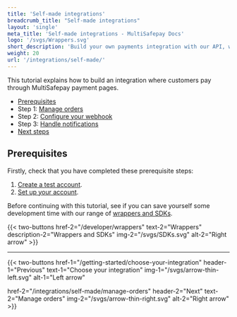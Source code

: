 ```yaml
---
title: 'Self-made integrations'
breadcrumb_title: "Self-made integrations"
layout: 'single'
meta_title: 'Self-made integrations - MultiSafepay Docs'
logo: '/svgs/Wrappers.svg'
short_description: 'Build your own payments integration with our API, wrappers, or SDKs.'
weight: 20
url: '/integrations/self-made/'
---
```


This tutorial explains how to build an integration where customers pay through MultiSafepay payment pages.

- [Prerequisites](#prerequisites)
- Step 1: [Manage orders](/integrations/self-made/manage-orders)
- Step 2: [Configure your webhook](/integrations/self-made/configure-your-webhook)
- Step 3: [Handle notifications](/integrations/self-made/handle-notifications)
- [Next steps](/integrations/self-made/next-steps)

## Prerequisites

Firstly, check that you have completed these prerequisite steps:

1. [Create a test account](/getting-started/guide/#1-create-a-free-test-account).
2. [Set up your account](/getting-started/guide/#2-set-up-your-account).

Before continuing with this tutorial, see if you can save yourself some development time with our range of [wrappers and SDKs](/developer/wrappers/).

{{< two-buttons href-2="/developer/wrappers" text-2="Wrappers" description-2="Wrappers and SDKs" img-2="/svgs/SDKs.svg" alt-2="Right arrow" >}}

---

{{< two-buttons
href-1="/getting-started/choose-your-integration" header-1="Previous" text-1="Choose your integration" img-1="/svgs/arrow-thin-left.svg" alt-1="Left arrow"

href-2="/integrations/self-made/manage-orders" header-2="Next" text-2="Manage orders" img-2="/svgs/arrow-thin-right.svg" alt-2="Right arrow" >}}

